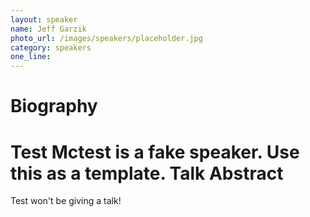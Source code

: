 ```yaml
---
layout: speaker
name: Jeff Garzik
photo_url: /images/speakers/placeholder.jpg
category: speakers
one_line:
---
```


Biography
====
Test Mctest is a fake speaker.  Use this as a template.
Talk Abstract
=============
Test won't be giving a talk!
